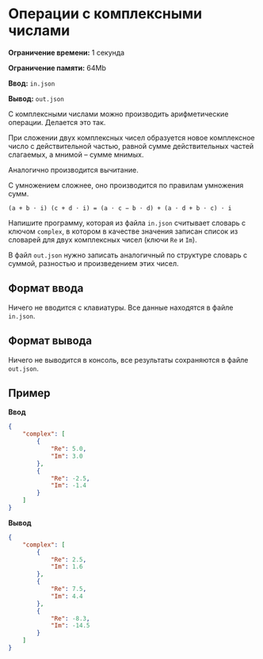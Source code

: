 # Операции с комплексными числами

**Ограничение времени:** 1 секунда

**Ограничение памяти:** 64Mb

**Ввод:** `in.json`

**Вывод:** `out.json`

С комплексными числами можно производить арифметические операции. Делается это так.

При сложении двух комплексных чисел образуется новое комплексное число с действительной частью, равной сумме действительных частей слагаемых, а мнимой – сумме мнимых.

Аналогично производится вычитание.

С умножением сложнее, оно производится по правилам умножения сумм.

`(a + b ⋅ i) (c + d ⋅ i) = (a ⋅ c − b ⋅ d) + (a ⋅ d + b ⋅ c) ⋅ i`

Напишите программу, которая из файла `in.json` считывает словарь с ключом `complex`, в котором в качестве значения записан список из словарей для двух комплексных чисел (ключи `Re` и `Im`).

В файл `out.json` нужно записать аналогичный по структуре словарь с суммой, разностью и произведением этих чисел.

## Формат ввода

Ничего не вводится с клавиатуры. Все данные находятся в файле `in.json`.

## Формат вывода

Ничего не выводится в консоль, все результаты сохраняются в файле `out.json`.

## Пример

**Ввод**

```json
{
    "complex": [
        {
            "Re": 5.0,
            "Im": 3.0
        },
        {
            "Re": -2.5,
            "Im": -1.4
        }
    ]
}
```

**Вывод**

```json
{
    "complex": [
        {
            "Re": 2.5,
            "Im": 1.6
        },
        {
            "Re": 7.5,
            "Im": 4.4
        },
        {
            "Re": -8.3,
            "Im": -14.5
        }
    ]
}